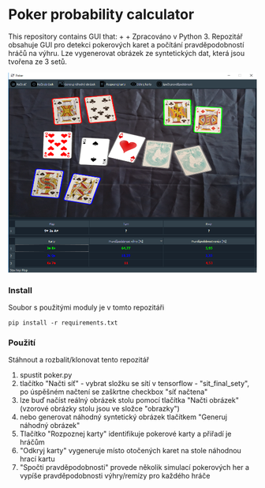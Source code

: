 # Poker probability calculator
This repository contains GUI that:
+ 
+ 
Zpracováno v Python 3. Repozitář obsahuje GUI pro detekci pokerových karet a počítání pravděpodobností hráčů na výhru. 
Lze vygenerovat obrázek ze syntetických dat, která jsou tvořena ze 3 setů.

<p align="center"> 
<img src="https://raw.githubusercontent.com/hrdlickajan/DP/master/img/vzor.PNG">
</p>

### Install
Soubor s použitými moduly je v tomto repozitáři

```
pip install -r requirements.txt
```

### Použití
Stáhnout a rozbalit/klonovat tento repozitář
1. spustit poker.py
2. tlačítko "Načti síť" - vybrat složku se sítí v tensorflow - "sit_final_sety", po úspěšném načtení se zaškrtne checkbox "síť načtena"
3. lze buď načíst reálný obrázek stolu pomocí tlačítka "Načti obrázek" (vzorové obrázky stolu jsou ve složce "obrazky")
4. nebo generovat náhodný syntetický obrázek tlačítkem "Generuj náhodný obrázek"
5. Tlačítko "Rozpoznej karty" identifikuje pokerové karty a přiřadí je hráčům
6. "Odkryj karty" vygeneruje místo otočených karet na stole náhodnou hrací kartu
7. "Spočti pravděpodobnosti" provede několik simulací pokerových her a vypíše pravděpodobnosti výhry/remízy pro každého hráče
